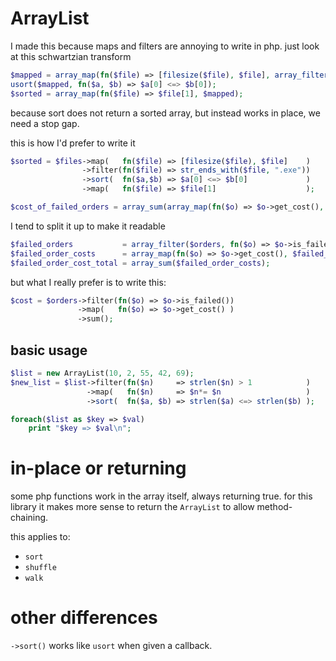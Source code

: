 # ArrayList

I made this because maps and filters are annoying to write in php.
just look at this schwartzian transform

```php
$mapped = array_map(fn($file) => [filesize($file), $file], array_filter($files, fn($file) => str_ends_with($file, ".exe")));
usort($mapped, fn($a, $b) => $a[0] <=> $b[0]);
$sorted = array_map(fn($file) => $file[1], $mapped);
```

because sort does not return a sorted array, but instead works in place, we
need a stop gap.

this is how I'd prefer to write it

```php
$sorted = $files->map(   fn($file) => [filesize($file), $file]    )
                ->filter(fn($file) => str_ends_with($file, ".exe"))
                ->sort(  fn($a,$b) => $a[0] <=> $b[0]             )
                ->map(   fn($file) => $file[1]                    );
```


```php
$cost_of_failed_orders = array_sum(array_map(fn($o) => $o->get_cost(), array_filter($orders, fn($o) => $o->is_failed())));
```

I tend to split it up to make it readable

```php
$failed_orders           = array_filter($orders, fn($o) => $o->is_failed());
$failed_order_costs      = array_map(fn($o) => $o->get_cost(), $failed_orders);
$failed_order_cost_total = array_sum($failed_order_costs);
```

but what I really prefer is to write this:
```php
$cost = $orders->filter(fn($o) => $o->is_failed())
               ->map(   fn($o) => $o->get_cost() )
               ->sum();
```


## basic usage

```php
$list = new ArrayList(10, 2, 55, 42, 69);
$new_list = $list->filter(fn($n)     => strlen($n) > 1            )
                 ->map(   fn($n)     => $n*= $n                   )
                 ->sort(  fn($a, $b) => strlen($a) <=> strlen($b) );

foreach($list as $key => $val)
    print "$key => $val\n";
```

# in-place or returning

some php functions work in the array itself, always returning true. for this
library it makes more sense to return the `ArrayList` to allow method-chaining.

this applies to: 
 - `sort`
 - `shuffle`
 - `walk`

# other differences

`->sort()` works like `usort` when given a callback.


